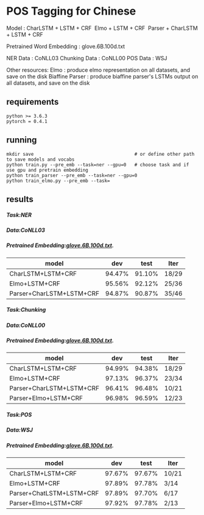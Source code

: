 # 	POS Tagging for Chinese

Model : CharLSTM + LSTM + CRF
​              Elmo + LSTM + CRF
​              Parser + CharLSTM + LSTM + CRF

Pretrained Word Embedding : glove.6B.100d.txt

NER Data : CoNLL03
Chunking Data : CoNLL00
POS Data : WSJ

Other resources:
Elmo : produce elmo representation on all datasets, and save on the disk
Biaffine Parser : produce biaffine parser's LSTMs output on all datasets, and save on the disk

## requirements

```
python >= 3.6.3
pytorch = 0.4.1
```

## running

```
mkdir save                                     # or define other path to save models and vocabs
python train.py --pre_emb --task=ner --gpu=0   # choose task and if use gpu and pretrain embedding
python train_parser --pre_emb --task=ner --gpu=0
python train_elmo.py --pre_emb --task=
```

## results

##### Task:NER

##### Data:CoNLL03

##### Pretrained Embedding:[glove.6B.100d.txt](https://nlp.stanford.edu/projects/glove/).

| model                    | dev    | test   | Iter  |
| ------------------------ | ------ | ------ | ----- |
| CharLSTM+LSTM+CRF        | 94.47% | 91.10% | 18/29 |
| Elmo+LSTM+CRF            | 95.56% | 92.12% | 25/36 |
| Parser+CharLSTM+LSTM+CRF | 94.87% | 90.87% | 35/46 |



##### Task:Chunking

##### Data:CoNLL00

##### Pretrained Embedding:[glove.6B.100d.txt](https://nlp.stanford.edu/projects/glove/).

| model                    | dev    | test   | Iter  |
| ------------------------ | ------ | ------ | ----- |
| CharLSTM+LSTM+CRF        | 94.99% | 94.38% | 18/29 |
| Elmo+LSTM+CRF            | 97.13% | 96.37% | 23/34 |
| Parser+CharLSTM+LSTM+CRF | 96.41% | 96.48% | 10/21 |
| Parser+Elmo+LSTM+CRF     | 96.98% | 96.59% | 12/23 |



##### Task:POS

##### Data:WSJ

##### Pretrained Embedding:[glove.6B.100d.txt](https://nlp.stanford.edu/projects/glove/).

| model                    | dev    | test   | Iter  |
| ------------------------ | ------ | ------ | ----- |
| CharLSTM+LSTM+CRF        | 97.67% | 97.67% | 10/21 |
| Elmo+LSTM+CRF            | 97.89% | 97.78% | 3/14  |
| Parser+ChatLSTM+LSTM+CRF | 97.89% | 97.70% | 6/17  |
| Parser+Elmo+LSTM+CRF     | 97.92% | 97.78% | 2/13  |

​	